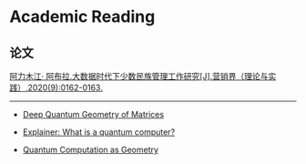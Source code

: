 # Academic Reading

## 论文

[阿力木江· 阿布拉.大数据时代下少数民族管理工作研究[J].营销界（理论与实践）,2020(9):0162-0163.](http://qikan.cqvip.com/Qikan/Article/Detail?id=1000002704619&from=Qikan_Search_Index)

------



- [Deep Quantum Geometry of Matrices](https://journals.aps.org/prx/abstract/10.1103/PhysRevX.10.011069)

- [Explainer: What is a quantum computer?](https://www.technologyreview.com/s/612844/what-is-quantum-computing/?truid=8e7dffdbed4ddcaab0e503c68aa0aaab&utm_source=weekend_reads&utm_medium=email&utm_campaign=weekend_reads.unpaid.engagement)

- [Quantum Computation as Geometry](https://science.sciencemag.org/content/311/5764/1133)
